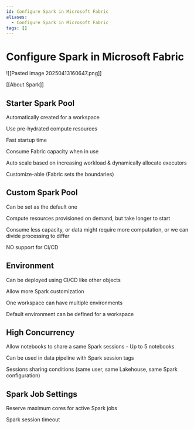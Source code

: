 ```yaml
---
id: Configure Spark in Microsoft Fabric
aliases:
  - Configure Spark in Microsoft Fabric
tags: []
---
```


# Configure Spark in Microsoft Fabric

![[Pasted image 20250413160647.png]]

[[About Spark]]

## Starter Spark Pool

Automatically created for a workspace

Use pre-hydrated compute resources

Fast startup time

Consume Fabric capacity when in use

Auto scale based on increasing workload & dynamically allocate executors

Customize-able (Fabric sets the boundaries)

## Custom Spark Pool

Can be set as the default one

Compute resources provisioned on demand, but take longer to start

Consume less capacity, or data might require more computation, or we can divide processing to differ

NO support for CI/CD

## Environment

Can be deployed using CI/CD like other objects

Allow more Spark customization

One workspace can have multiple environments

Default environment can be defined for a workspace

## High Concurrency

Allow notebooks to share a same Spark sessions - Up to 5 notebooks

Can be used in data pipeline with Spark session tags

Sessions sharing conditions (same user, same Lakehouse, same Spark configuration)

## Spark Job Settings

Reserve maximum cores for active Spark jobs

Spark session timeout